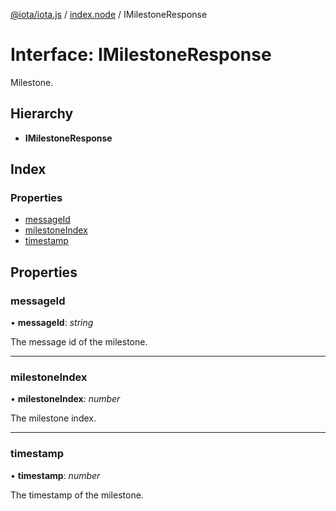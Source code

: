 [@iota/iota.js](../README.md) / [index.node](../modules/index_node.md) / IMilestoneResponse

# Interface: IMilestoneResponse

Milestone.

## Hierarchy

* **IMilestoneResponse**

## Index

### Properties

* [messageId](index_node.imilestoneresponse.md#messageid)
* [milestoneIndex](index_node.imilestoneresponse.md#milestoneindex)
* [timestamp](index_node.imilestoneresponse.md#timestamp)

## Properties

### messageId

• **messageId**: *string*

The message id of the milestone.

___

### milestoneIndex

• **milestoneIndex**: *number*

The milestone index.

___

### timestamp

• **timestamp**: *number*

The timestamp of the milestone.
